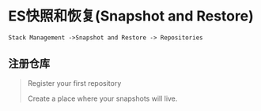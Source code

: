 # ES快照和恢复(Snapshot and Restore)

`Stack Management ->Snapshot and Restore -> Repositories`

## 注册仓库

>  Register your first repository
>
> Create a place where your snapshots will live.

